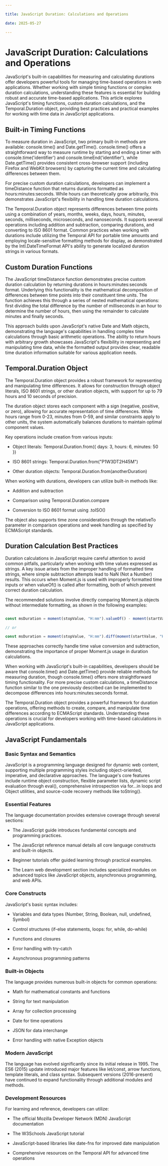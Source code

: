 ```yaml
---

title: JavaScript Duration: Calculations and Operations

date: 2025-05-27

---
```



# JavaScript Duration: Calculations and Operations

JavaScript's built-in capabilities for measuring and calculating durations offer developers powerful tools for managing time-based operations in web applications. Whether working with simple timing functions or complex duration calculations, understanding these features is essential for building robust and accurate time-based applications. This article explores JavaScript's timing functions, custom duration calculations, and the Temporal.Duration object, providing best practices and practical examples for working with time data in JavaScript applications.


## Built-in Timing Functions

To measure duration in JavaScript, two primary built-in methods are available: console.time() and Date.getTime(). console.time() offers a straightforward way to measure runtime by starting and ending a timer with console.time('identifier') and console.timeEnd('identifier'), while Date.getTime() provides consistent cross-browser support (including Firefox and WebKit browsers) by capturing the current time and calculating differences between them.

For precise custom duration calculations, developers can implement a timeDistance function that returns durations formatted as hours:minutes:seconds. While hours can theoretically grow arbitrarily, this demonstrates JavaScript's flexibility in handling time duration calculations.

The Temporal.Duration object represents differences between time points using a combination of years, months, weeks, days, hours, minutes, seconds, milliseconds, microseconds, and nanoseconds. It supports several operations including addition and subtraction, comparing durations, and converting to ISO 8601 format. Common practices when working with durations include utilizing the Temporal API for portable time amounts and employing locale-sensitive formatting methods for display, as demonstrated by the Intl.DateTimeFormat API's ability to generate localized duration strings in various formats.


## Custom Duration Functions

The JavaScript timeDistance function demonstrates precise custom duration calculation by returning durations in hours:minutes:seconds format. Underlying this functionality is the mathematical decomposition of differences between time points into their constituent time units. The function achieves this through a series of nested mathematical operations: first dividing the total difference by the number of milliseconds in an hour to determine the number of hours, then using the remainder to calculate minutes and finally seconds.

This approach builds upon JavaScript's native Date and Math objects, demonstrating the language's capabilities in handling complex time calculations through basic arithmetic operations. The ability to return hours with arbitrary growth showcases JavaScript's flexibility in representing and manipulating time data, while the formatted output provides clear, readable time duration information suitable for various application needs.


## Temporal.Duration Object

The Temporal.Duration object provides a robust framework for representing and manipulating time differences. It allows for construction through object literals, ISO 8601 strings, or other duration objects, with support for up to 79 hours and 10 seconds of precision.

The duration object stores each component with a sign (negative, positive, or zero), allowing for accurate representation of time differences. While hours range from 0-23, minutes from 0-59, and similar constraints apply to other units, the system automatically balances durations to maintain optimal component values.

Key operations include creation from various inputs:

- Object literals: Temporal.Duration.from({ days: 3, hours: 6, minutes: 50 })

- ISO 8601 strings: Temporal.Duration.from("P1W3DT2H45M")

- Other duration objects: Temporal.Duration.from(anotherDuration)

When working with durations, developers can utilize built-in methods like:

- Addition and subtraction

- Comparison using Temporal.Duration.compare

- Conversion to ISO 8601 format using .toISO()

The object also supports time zone considerations through the relativeTo parameter in comparison operations and week handling as specified by ECMAScript standards.


## Duration Calculation Best Practices

Duration calculations in JavaScript require careful attention to avoid common pitfalls, particularly when working with time values expressed as strings. A key issue arises from the improper handling of formatted time strings, where simple subtraction attempts lead to NaN (Not a Number) results. This occurs when Moment.js is used with improperly formatted time inputs or when valueOf() is called after formatting, both of which prevent correct duration calculation.

The recommended solutions involve directly comparing Moment.js objects without intermediate formatting, as shown in the following examples:

```javascript

const msDuration = moment(stopValue, "H:mm").valueOf() - moment(startValue, "H:mm").valueOf();

// or

const msDuration = moment(stopValue, "H:mm").diff(moment(startValue, "H:mm"));

```

These approaches correctly handle time value conversion and subtraction, demonstrating the importance of proper Moment.js usage in duration calculations.

When working with JavaScript's built-in capabilities, developers should be aware that console.time() and Date.getTime() provide reliable methods for measuring duration, though console.time() offers more straightforward timing functionality. For more precise custom calculations, a timeDistance function similar to the one previously described can be implemented to decompose differences into hours:minutes:seconds format.

The Temporal.Duration object provides a powerful framework for duration operations, offering methods to create, compare, and manipulate time differences according to ECMAScript standards. Understanding these operations is crucial for developers working with time-based calculations in JavaScript applications.


## JavaScript Fundamentals


### Basic Syntax and Semantics

JavaScript is a programming language designed for dynamic web content, supporting multiple programming styles including object-oriented, imperative, and declarative approaches. The language's core features include runtime object construction, flexible parameter lists, dynamic script evaluation through eval(), comprehensive introspection via for...in loops and Object utilities, and source-code recovery methods like toString().


### Essential Features

The language documentation provides extensive coverage through several sections:

- The JavaScript guide introduces fundamental concepts and programming practices.

- The JavaScript reference manual details all core language constructs and built-in objects.

- Beginner tutorials offer guided learning through practical examples.

- The Learn web development section includes specialized modules on advanced topics like JavaScript objects, asynchronous programming, and web APIs.


### Core Constructs

JavaScript's basic syntax includes:

- Variables and data types (Number, String, Boolean, null, undefined, Symbol)

- Control structures (if-else statements, loops: for, while, do-while)

- Functions and closures

- Error handling with try-catch

- Asynchronous programming patterns


### Built-in Objects

The language provides numerous built-in objects for common operations:

- Math for mathematical constants and functions

- String for text manipulation

- Array for collection processing

- Date for time operations

- JSON for data interchange

- Error handling with native Exception objects


### Modern JavaScript

The language has evolved significantly since its initial release in 1995. The ES6 (2015) update introduced major features like let/const, arrow functions, template literals, and class syntax. Subsequent versions (2016-present) have continued to expand functionality through additional modules and methods.


### Development Resources

For learning and reference, developers can utilize:

- The official Mozilla Developer Network (MDN) JavaScript documentation

- The W3Schools JavaScript tutorial

- JavaScript-based libraries like date-fns for improved date manipulation

- Comprehensive resources on the Temporal API for advanced time operations

